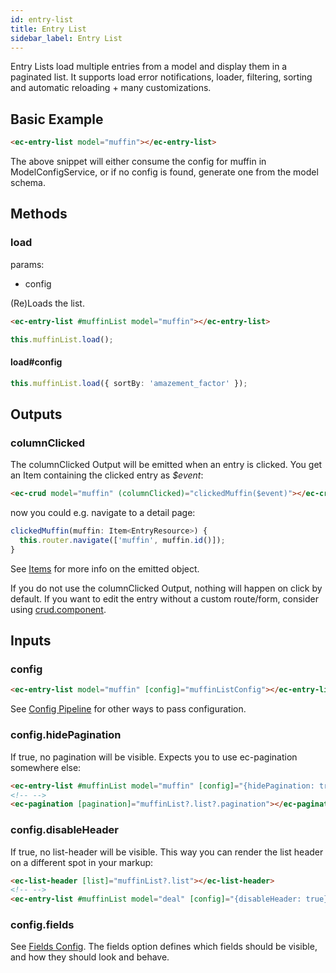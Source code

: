 ```yaml
---
id: entry-list
title: Entry List
sidebar_label: Entry List
---
```


<!-- Related Doc:
- [All Possible field config properties](../../interfaces/FieldConfigProperty.html)
- [Default Type Config](../../injectables/TypeConfigService.html#source)
- [ListConfig](../../interfaces/ListConfig.html) (also see ItemConfig parent)
- [Item Doc](../core-classes/item.html) -->

Entry Lists load multiple entries from a model and display them in a paginated list. It supports load error notifications, loader, filtering, sorting and automatic reloading + many customizations.

## Basic Example

```html
<ec-entry-list model="muffin"></ec-entry-list>
```

The above snippet will either consume the config for muffin in ModelConfigService, or if no config is found, generate one from the model schema.

## Methods

### load

params:

- config

(Re)Loads the list.

```html
<ec-entry-list #muffinList model="muffin"></ec-entry-list>
```

```ts
this.muffinList.load();
```

#### load#config

```ts
this.muffinList.load({ sortBy: 'amazement_factor' });
```

## Outputs

### columnClicked

The columnClicked Output will be emitted when an entry is clicked. You get an Item containing the clicked entry as _\$event_:

```html
<ec-crud model="muffin" (columnClicked)="clickedMuffin($event)"></ec-crud>
```

now you could e.g. navigate to a detail page:

```ts
clickedMuffin(muffin: Item<EntryResource>) {
  this.router.navigate(['muffin', muffin.id()]);
}
```

See [Items](../core-concepts/items.md) for more info on the emitted object.

If you do not use the columnClicked Output, nothing will happen on click by default. If you want to edit the entry without a custom route/form, consider using [crud.component](./crud.component.md).

## Inputs

### config

```html
<ec-entry-list model="muffin" [config]="muffinListConfig"></ec-entry-list>
```

See [Config Pipeline](../core-concepts/config-pipeline.md) for other ways to pass configuration.

### config.hidePagination

If true, no pagination will be visible. Expects you to use ec-pagination somewhere else:

```html
<ec-entry-list #muffinList model="muffin" [config]="{hidePagination: true}"></ec-entry-list>
<!-- -->
<ec-pagination [pagination]="muffinList?.list?.pagination"></ec-pagination>
```

### config.disableHeader

If true, no list-header will be visible. This way you can render the list header on a different spot in your markup:

```html
<ec-list-header [list]="muffinList?.list"></ec-list-header>
<!-- -->
<ec-entry-list #muffinList model="deal" [config]="{disableHeader: true}"></ec-entry-list>
```

<!-- ### config.selectMode

If true, each list row will have select boxes that can be toggled: -->

### config.fields

See [Fields Config](../core-concepts/config-options.md).
The fields option defines which fields should be visible, and how they should look and behave.
